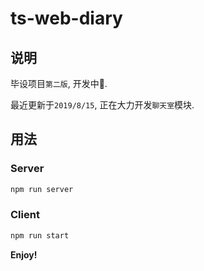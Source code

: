# ts-web-diary

## 说明

毕设项目`第二版`, 开发中🚧.

最近更新于`2019/8/15`, 正在大力开发`聊天室`模块.

## 用法

### Server

```bash
npm run server
```

### Client

```bash
npm run start
```

**Enjoy!**